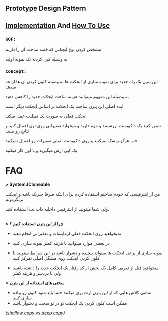 ﻿## Prototype Design Pattern

## [Implementation](./Implementation/AnimalBase.cs) And [How To Use](./UsePrototype.cs)


### **`GOF:`**

مشخص کردن نوع ابجکتی که قصد ساخت ان را داریم

به وسیله کپی کردنه یک نمونه اولیه  


### **`Concept:`**


این پترن یک راه جدید برای نمونه سازی از ابجکت ها به وصیله کلون کردن ان ها اراعه میدهد

به وصیله این مفهوم میتوانید هزینه ساخت ابجکت جدید را کاهش دهید

ایده اصلی این پترن ساخت یک ابجکت بر اساس ابجکت دیگر است

ابجکت فعلی به صورت یک تمپلیت عمل میکند


تصور کنید یک داکیومنت ارزشمند و مهم دارید و میخواید تعقیراتی روی اون اعمال کنید و نتایج رو ببینید

خب هرگز ریسک نمیکنید و روی داکیومنت اصلی تعقیرات رو اعمال نمیکنید

یک کپی ازش میگیرید و با اون کار میکنید




# FAQ

**> System.ICloneable**

من از اینترفیسی که خودم ساختم استفاده کردم برای اینکه صرفا جنریک باشه و ابجکت برنگردونم

ولی شما میتونید از اینترفیس داخلیه دات نت استفاده کنید.

##

**> چرا از این پترن استفاده کنیم ؟**


- نمیخواهید روی ابجکت فعلی ازمایشات و تعقیراتی انجام دهید


- در بعضی موارد میتوانید با هزینه کمتر نمونه سازی کنید


- نمونه سازی از برخی ابجکت ها میتواند پیچیده و دشوار باشد در این شرایط میتونید با کلون کردن ابجکت روی مشگل اصلی تمرکز کنید


- میخواهید قبل از تعریف کامل یک بخش از کد رفتار یک ابجکت جدید را داشته باشید ولی با دردسر و هزینه کمتر


**> سختی های استفاده از این پترن**

- تمامی کلاس هایی که از این پترن ارث بری میکنند حتما باید متود کلون رو پیاده سازی کنند
- ممکن است کلون کردن یک ابجکت تو در تو سخت و دشوار باشد

*([shallow copy vs deep copy](https://stackoverflow.com/questions/184710/what-is-the-difference-between-a-deep-copy-and-a-shallow-copy))*

